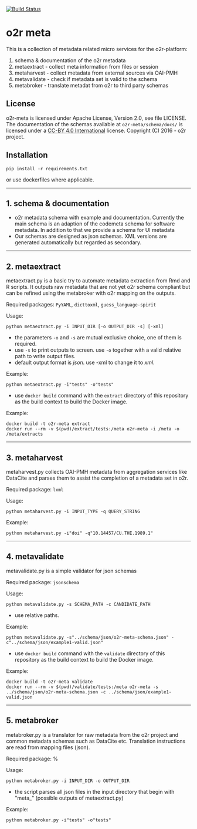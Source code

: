 [![Build Status](https://travis-ci.org/o2r-project/o2r-meta.svg?branch=master)](https://travis-ci.org/o2r-project/o2r-meta)

# o2r meta

This is a collection of metadata related micro services for the o2r-platform:

1. schema & documentation of the o2r metadata
2. metaextract - collect meta information from files or session
3. metaharvest - collect metadata from external sources via OAI-PMH
4. metavalidate - check if metadata set is valid to the schema
5. metabroker - translate metadat from o2r to third party schemas


## License

o2r-meta is licensed under Apache License, Version 2.0, see file LICENSE.
The documentation of the schemas available at ```o2r-meta/schema/docs/``` is licensed under a [CC-BY 4.0 International](https://creativecommons.org/licenses/by/4.0/) license.
Copyright (C) 2016 - o2r project.


## Installation

    pip install -r requirements.txt

or use dockerfiles where applicable.

---

## 1. schema & documentation

+ o2r metadata schema with example and documentation. Currently the main schema is an adaption of the codemeta schema for software metadata. In addition to that we provide a schema for UI metadata
+ Our schemas are designed as json schemas. XML versions are generated automatically but regarded as secondary.


---


## 2. metaextract

metaextract.py is a basic try to automate metadata extraction from Rmd and R scripts. It outputs raw metadata that are not yet o2r schema compliant but can be refined using the metabroker with o2r mapping on the outputs.

Required packages: ```PyYAML```, ```dicttoxml```, ```guess_language-spirit```

Usage:

    python metaextract.py -i INPUT_DIR [-o OUTPUT_DIR -s] [-xml]


+ the parameters ```-o``` and ```-s``` are mutual exclusive choice, one of them is required.
+ use ```-s``` to print outputs to screen. use ```-o``` together with a valid relative path to write output files. 
+ default output format is _json_. use -xml to change it to _xml_.


Example:

    python metaextract.py -i"tests" -o"tests"


+ use ```docker build``` command with the ```extract``` directory of this repository as the build context to build the Docker image.

Example:

    docker build -t o2r-meta extract
    docker run --rm -v $(pwd)/extract/tests:/meta o2r-meta -i /meta -o /meta/extracts

---

## 3. metaharvest

metaharvest.py collects OAI-PMH metadata from aggregation services like DataCite and parses them to assist the completion of a metadata set in o2r.

Required package: ```lxml```

Usage:

    python metaharvest.py -i INPUT_TYPE -q QUERY_STRING


Example:

    python metaharvest.py -i"doi" -q"10.14457/CU.THE.1989.1"

---


## 4. metavalidate

metavalidate.py is a simple validator for json schemas

Required package: ```jsonschema```

Usage:

    python metavalidate.py -s SCHEMA_PATH -c CANDIDATE_PATH

+ use relative paths.

Example:

    python metavalidate.py -s"../schema/json/o2r-meta-schema.json" -c"../schema/json/example1-valid.json"

+ use ```docker build``` command with the ```validate``` directory of this repository as the build context to build the Docker image.

Example:

    docker build -t o2r-meta validate
    docker run --rm -v $(pwd)/validate/tests:/meta o2r-meta -s ../schema/json/o2r-meta-schema.json -c ../schema/json/example1-valid.json

---

## 5. metabroker

metabroker.py is a translator for raw metadata from the o2r project and common metadata schemas such as DataCite etc.
Translation instructions are read from mapping files (json).


Required package: %

Usage:

    python metabroker.py -i INPUT_DIR -o OUTPUT_DIR

+ the script parses all json files in the input directory that begin with "meta_" (possible outputs of metaextract.py)

Example:

    python metabroker.py -i"tests" -o"tests"


